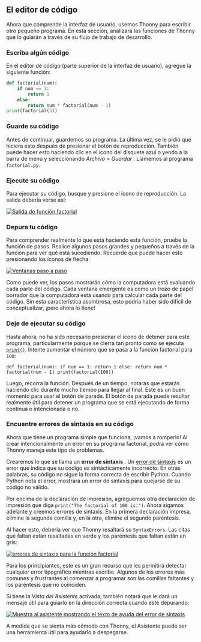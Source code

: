 ## El editor de código[](https://realpython.com/python-thonny/#the-code-editor "Enlace Permanente")

Ahora que comprende la interfaz de usuario, usemos Thonny para escribir otro pequeño programa. En esta sección, analizará las funciones de Thonny que lo guiarán a través de su flujo de trabajo de desarrollo.

### Escriba algún código[](https://realpython.com/python-thonny/#write-some-code "Enlace Permanente")

En el editor de código (parte superior de la interfaz de usuario), agregue la siguiente función:

```python
def factorial(num):
    if num == 1:
        return 1
    else:
        return num * factorial(num - 1)
print(factorial(3))
``` 

### Guarde su código[](https://realpython.com/python-thonny/#save-your-code "Enlace Permanente")

Antes de continuar, guardemos su programa. La última vez, se le pidió que hiciera esto después de presionar el botón de reproducción. También puede hacer esto haciendo clic en el ícono del disquete azul o yendo a la barra de menú y seleccionando _Archivo_ > _Guardar_ . Llamemos al programa `factorial.py`.

### Ejecute su código[](https://realpython.com/python-thonny/#run-your-code "Enlace Permanente")

Para ejecutar su código, busque y presione el ícono de reproducción. La salida debería verse así:

[![Salida de función factorial](https://files.realpython.com/media/Screenshot_2018-10-11_23.49.22.af82669bc586.png)](https://files.realpython.com/media/Screenshot_2018-10-11_23.49.22.af82669bc586.png)

### Depura tu código[](https://realpython.com/python-thonny/#debug-your-code "Enlace Permanente")

Para comprender realmente lo que está haciendo esta función, pruebe la función de pasos. Realice algunos pasos grandes y pequeños a través de la función para ver qué está sucediendo. Recuerde que puede hacer esto presionando los íconos de flecha:

[![Ventanas paso a paso](https://files.realpython.com/media/Screenshot_2018-10-23_22.47.50.5613862c2c62.png)](https://files.realpython.com/media/Screenshot_2018-10-23_22.47.50.5613862c2c62.png)

Como puede ver, los pasos mostrarán cómo la computadora está evaluando cada parte del código. Cada ventana emergente es como un trozo de papel borrador que la computadora está usando para calcular cada parte del código. Sin esta característica asombrosa, esto podría haber sido difícil de conceptualizar, ¡pero ahora lo tiene!


### Deje de ejecutar su código[](https://realpython.com/python-thonny/#stop-running-your-code "Enlace Permanente")

Hasta ahora, no ha sido necesario presionar el ícono de detener para este programa, particularmente porque se cierra tan pronto como se ejecuta [`print()`](https://realpython.com/python-print/). Intente aumentar el número que se pasa a la función factorial para `100`:

`def factorial(num):
    if num == 1:
        return 1
    else:
        return num * factorial(num - 1)
print(factorial(100))` 

Luego, recorra la función. Después de un tiempo, notarás que estarás haciendo clic durante mucho tiempo para llegar al final. Este es un buen momento para usar el botón de parada. El botón de parada puede resultar realmente útil para detener un programa que se está ejecutando de forma continua o intencionada o no.

### Encuentre errores de sintaxis en su código[](https://realpython.com/python-thonny/#find-syntax-errors-in-your-code "Enlace Permanente")

Ahora que tiene un programa simple que funciona, ¡vamos a romperlo! Al crear intencionalmente un error en su programa factorial, podrá ver cómo Thonny maneja este tipo de problemas.

Crearemos lo que se llama un **error de sintaxis** . Un [error de sintaxis](https://realpython.com/invalid-syntax-python/) es un error que indica que su código es sintácticamente incorrecto. En otras palabras, su código no sigue la forma correcta de escribir Python. Cuando Python nota el error, mostrará un error de sintaxis para quejarse de su código no válido.

Por encima de la declaración de impresión, agreguemos otra declaración de impresión que diga `print("The factorial of 100 is:")`. Ahora sigamos adelante y creemos errores de sintaxis. En la primera declaración impresa, elimine la segunda comilla y, en la otra, elimine el segundo paréntesis.

Al hacer esto, debería ver que Thonny resaltará su `SyntaxErrors`. Las citas que faltan están resaltadas en verde y los paréntesis que faltan están en gris:

[![errores de sintaxis para la función factorial](https://files.realpython.com/media/Screenshot_2018-10-12_00.11.56.451e383e9c31.png)](https://files.realpython.com/media/Screenshot_2018-10-12_00.11.56.451e383e9c31.png)

Para los principiantes, este es un gran recurso que les permitirá detectar cualquier error tipográfico mientras escribe. Algunos de los errores más comunes y frustrantes al comenzar a programar son las comillas faltantes y los paréntesis que no coinciden.

Si tiene la _Vista del Asistente_ activada, también notará que le dará un mensaje útil para guiarlo en la dirección correcta cuando esté depurando:

[![Muestra al asistente mostrando el texto de ayuda del error de sintaxis](https://files.realpython.com/media/Screenshot_2018-10-20_10.18.50.1f3845020f38.png)](https://files.realpython.com/media/Screenshot_2018-10-20_10.18.50.1f3845020f38.png)

A medida que se sienta más cómodo con Thonny, el Asistente puede ser una herramienta útil para ayudarlo a despegarse.
<!--stackedit_data:
eyJoaXN0b3J5IjpbNzE3NTEwNTk4XX0=
-->
